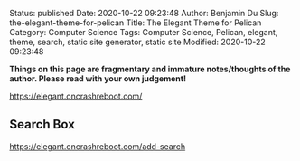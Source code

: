 Status: published
Date: 2020-10-22 09:23:48
Author: Benjamin Du
Slug: the-elegant-theme-for-pelican
Title: The Elegant Theme for Pelican
Category: Computer Science
Tags: Computer Science, Pelican, elegant, theme, search, static site generator, static site
Modified: 2020-10-22 09:23:48

**Things on this page are fragmentary and immature notes/thoughts of the author. Please read with your own judgement!**

https://elegant.oncrashreboot.com/

## Search Box

https://elegant.oncrashreboot.com/add-search